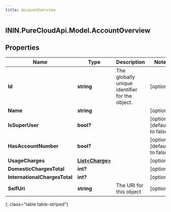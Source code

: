 ```yaml
---
title: AccountOverview
---
```

## ININ.PureCloudApi.Model.AccountOverview

## Properties

|Name | Type | Description | Notes|
|------------ | ------------- | ------------- | -------------|
| **Id** | **string** | The globally unique identifier for the object. | [optional] |
| **Name** | **string** |  | [optional] |
| **IsSuperUser** | **bool?** |  | [optional] [default to false]|
| **HasAccountNumber** | **bool?** |  | [optional] [default to false]|
| **UsageCharges** | [**List&lt;Charge&gt;**](Charge.html) |  | [optional] |
| **DomesticChargesTotal** | **int?** |  | [optional] |
| **InternationalChargesTotal** | **int?** |  | [optional] |
| **SelfUri** | **string** | The URI for this object | [optional] |
{: class="table table-striped"}


